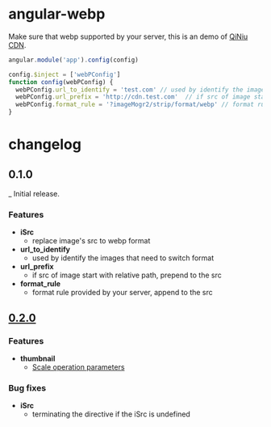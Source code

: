 # angular-webp

Make sure that webp supported by your server, this is an demo of [QiNiu CDN](http://developer.qiniu.com/code/v6/api/kodo-api/image/imagemogr2.html#imagemogr2-specification).

``` javascript
angular.module('app').config(config)

config.$inject = ['webPConfig']
function config(webPConfig) {
  webPConfig.url_to_identify = 'test.com' // used by identify the images that need to switch format
  webPConfig.url_prefix = 'http://cdn.test.com'  // if src of image start with relative path, prepend to the src
  webPConfig.format_rule = '?imageMogr2/strip/format/webp' // format rule provided by your server, append to the src
}
```

# changelog
<a name='0.1.0'></a>
## 0.1.0

_ Initial release.

### Features

- **iSrc**
  - replace image's src to webp format
- **url_to_identify**
  - used by identify the images that need to switch format
- **url_prefix**
  - if src of image start with relative path, prepend to the src
- **format_rule**
  - format rule provided by your server, append to the src

<a name="0.2.0"></a>
## [0.2.0](https://github.com/KennethMa/angular-webp/compare/0.1.0...0.2.0)

### Features
- **thumbnail**
  - [Scale operation parameters](http://developer.qiniu.com/code/v6/api/kodo-api/image/imagemogr2.html#imagemogr2-thumbnail-spec)

### Bug fixes
- **iSrc**
  - terminating the directive if the iSrc is undefined

